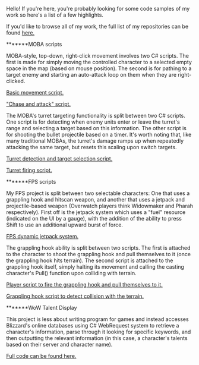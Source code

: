 Hello! If you're here, you're probably looking for some code samples of my work so here's a list of a few highlights.

If you'd like to browse all of my work, the full list of my repositories can be found [here.](https://github.com/droodicus?tab=repositories)



*******MOBA scripts

MOBA-style, top-down, right-click movement involves two C# scripts. The first is made for simply moving the controlled character to a selected empty space in the map (based on mouse position). The second is for pathing to a target enemy and starting an auto-attack loop on them when they are right-clicked.

[Basic movement script.](https://github.com/droodicus/MOBA_Champ_Simulation/blob/master/MOBA%20Champion%20Template/Assets/Scripts/Right_Click_Movement.cs)

["Chase and attack" script.](https://github.com/droodicus/MOBA_Champ_Simulation/blob/master/MOBA%20Champion%20Template/Assets/Scripts/Auto_Attack.cs)

The MOBA's turret targeting functionality is split between two C# scripts. One script is for detecting when enemy units enter or leave the turret's range and selecting a target based on this information. The other script is for shooting the bullet projectile based on a timer. It's worth noting that, like many traditional MOBAs, the turret's damage ramps up when repeatedly attacking the same target, but resets this scaling upon switch targets.

[Turret detection and target selection script.](https://github.com/droodicus/MOBA_Champ_Simulation/blob/master/MOBA%20Champion%20Template/Assets/Scripts/Turret_Detection.cs)

[Turret firing script.](https://github.com/droodicus/MOBA_Champ_Simulation/blob/master/MOBA%20Champion%20Template/Assets/Scripts/Turret_AI.cs)



*******FPS scripts

My FPS project is split between two selectable characters: One that uses a grappling hook and hitscan weapon, and another that uses a jetpack and projectile-based weapon (Overwatch players think Widowmaker and Pharah respectively). First off is the jetpack system which uses a "fuel" resource (indicated on the UI by a gauge), with the addition of the ability to press Shift to use an additional upward burst of force.

[FPS dynamic jetpack system.](https://github.com/droodicus/FPS_Experimentation/blob/master/FPS/Assets/Scripts/Jetpack_Character/Jetpack.cs)

The grappling hook ability is split between two scripts. The first is attached to the character to shoot the grappling hook and pull themselves to it (once the grappling hook hits terrain). The second script is attached to the grappling hook itself, simply halting its movement and calling the casting character's Pull() function upon colliding with terrain.

[Player script to fire the grappling hook and pull themselves to it.](https://github.com/droodicus/FPS_Experimentation/blob/master/FPS/Assets/Scripts/Grapple_Character/Shoot_Grapple.cs)

[Grappling hook script to detect collision with the terrain.](https://github.com/droodicus/FPS_Experimentation/blob/master/FPS/Assets/Scripts/Grapple_Character/Grapple_Hook.cs)


*******WoW Talent Display

This project is less about writing program for games and instead accesses Blizzard's online databases using C# WebRequest system to retrieve a character's information, parse through it looking for specific keywords, and then outputting the relevant information (in this case, a character's talents based on their server and character name). 

[Full code can be found here.](https://github.com/droodicus/WoW_Talents_Legion/blob/master/Character_Info/Character_Info/Program.cs)
